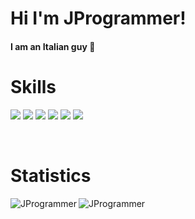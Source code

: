 # Hi I'm JProgrammer!

<h4>I am an Italian guy 🍕</h4>


# Skills

<img src="https://img.shields.io/badge/Python-d9d61a?style=for-the-badge&logo=python&logoColor=black"/> <img src="https://img.shields.io/badge/Discord.py-5165F6?style=for-the-badge&logo=discord&logoColor=white"/> <img src="https://img.shields.io/badge/tweepy-ffffff?style=for-the-badge&logo=telegram&logoColor=white"/> <img src="https://img.shields.io/badge/socket-28a617?style=for-the-badge&logo=WebAuthn&logoColor=white"/> <img src="https://img.shields.io/badge/Godot_Engine-1790a6?style=for-the-badge&logo=godot-engine&logoColor=white"/> <img src="https://img.shields.io/badge/OpenCV-1790a6?style=for-the-badge&logo=opencv&logoColor=white"/>



<br><h1>Statistics</h1>
<img align="left" src="https://github-readme-stats.vercel.app/api/top-langs/?username=JProgrammer-it&layout=compact&theme=dark" alt="JProgrammer" /> <img align="center" src="https://github-readme-stats.vercel.app/api?username=JProgrammer-it&show_icons=true&theme=dark" alt="JProgrammer" />
